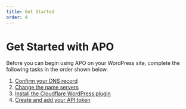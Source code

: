 ```yaml
---
title: Get Started
order: 4
---
```


# Get Started with APO

Before you can begin using APO on your WordPress site, complete the following tasks in the order shown below.

1. [Confirm your DNS record](/getting-started/confirm-dns-records)
1. [Change the name servers](getting/started/change-name-servers)
1. [Install the Cloudflare WordPress plugin](/getting-started/install-cf-wp-plugin)
1. [Create and add your API token](/getting-started/create-api-token)